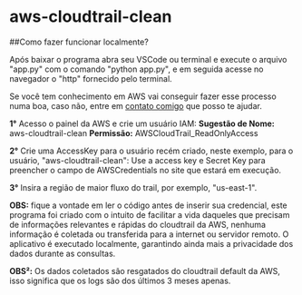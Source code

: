 # aws-cloudtrail-clean

##Como fazer funcionar localmente?

Após baixar o programa abra seu VSCode ou terminal e execute o arquivo "app.py" com o comando "python app.py", e em seguida acesse no navegador o "http" fornecido pelo terminal.

Se você tem conhecimento em AWS vai conseguir fazer esse processo numa boa, caso não, entre em [contato comigo]( https://www.linkedin.com/in/dhione-souza/ ) que posso te ajudar.

**1°** Acesso o painel da AWS e crie um usuário IAM:
    **Sugestão de Nome:** aws-cloudtrail-clean
    **Permissão:** AWSCloudTrail_ReadOnlyAccess

**2°** Crie uma AccessKey para o usuário recém criado, neste exemplo, para o usuário, "aws-cloudtrail-clean":
    Use a access key e Secret Key para preencher o campo de AWSCredentials no site que estará em execução.

**3°** Insira a região de maior fluxo do trail, por exemplo, "us-east-1".

**OBS:** fique a vontade em ler o código antes de inserir sua credencial, este programa foi criado com o intuito de facilitar a vida daqueles que precisam de informações relevantes e rápidas do cloudtrail da AWS, nenhuma informação é coletada ou transferida para a internet ou servidor remoto.
O aplicativo é executado localmente, garantindo ainda mais a privacidade dos dados durante as consultas.

**OBS²:** Os dados coletados são resgatados do cloudtrail default da AWS, isso significa que os logs são dos últimos 3 meses apenas.